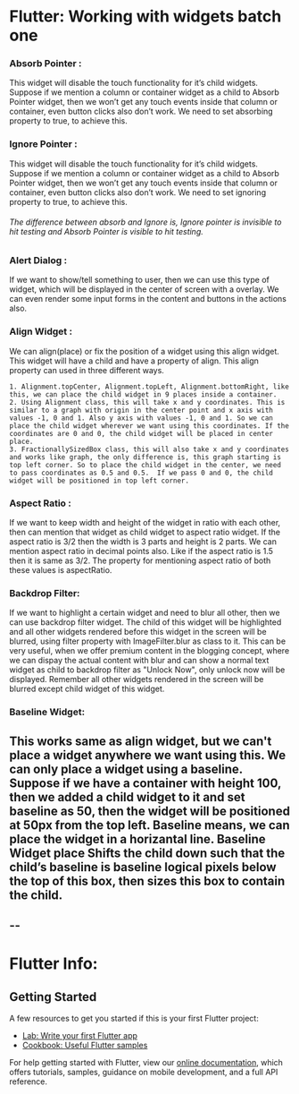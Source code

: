 # Flutter: Working with widgets batch one
### Absorb Pointer : 
This widget will disable the touch functionality for it’s child widgets. Suppose if we mention a column or container widget as a child to Absorb Pointer widget, then we won’t get any touch events inside that column or container, even button clicks also don’t work. We need to set absorbing property to true, to achieve this.

### Ignore Pointer : 
This widget will disable the touch functionality for it’s child widgets. Suppose if we mention a column or container widget as a child to Absorb Pointer widget, then we won’t get any touch events inside that column or container, even button clicks also don’t work. We need to set ignoring property to true, to achieve this.
###### The difference between absorb and Ignore is, Ignore pointer is invisible to hit testing and Absorb Pointer is visible to hit testing.

### Alert Dialog :
If we want to show/tell something to user, then we can use this type of widget, which will be displayed in the center of screen with a overlay. We can even render some input forms in the content and buttons in the actions also.

### Align Widget :
We can align(place) or fix the position of a widget using this align widget. This widget will have a child and have a property of align. This align property can used in three different ways.

    1. Alignment.topCenter, Alignment.topLeft, Alignment.bottomRight, like this, we can place the child widget in 9 places inside a container.
    2. Using Alignment class, this will take x and y coordinates. This is similar to a graph with origin in the center point and x axis with values -1, 0 and 1. Also y axis with values -1, 0 and 1. So we can place the child widget wherever we want using this coordinates. If the coordinates are 0 and 0, the child widget will be placed in center place.
    3. FractionallySizedBox class, this will also take x and y coordinates and works like graph, the only difference is, this graph starting is top left corner. So to place the child widget in the center, we need to pass coordinates as 0.5 and 0.5.  If we pass 0 and 0, the child widget will be positioned in top left corner.

### Aspect Ratio :
If we want to keep width and height of the widget in ratio with each other, then can mention that widget as child widget to aspect ratio widget. If the aspect ratio is 3/2 then the width is 3 parts and height is 2 parts. We can mention aspect ratio in decimal points also. Like if the aspect ratio is 1.5 then it is same as 3/2. The property for mentioning aspect ratio of both these values is aspectRatio.


### Backdrop Filter:
If we want to highlight a certain widget and need to blur all other, then we can use backdrop filter widget. The child of this widget will be highlighted and all other widgets rendered before this widget in the screen will be blurred, using filter property with ImageFilter.blur as class to it. This can be very useful, when we offer premium content in the blogging concept, where we can dispay the actual content with blur and can show a normal text widget as child to backdrop filter as "Unlock Now", only unlock now will be displayed. Remember all other widgets rendered in the screen will be blurred except child widget of this widget.


### Baseline Widget:
 This works same as align widget, but we can't place a widget anywhere we want using this. We can only place a widget using a baseline. Suppose if we have a container with height 100, then we added a child widget to it and set baseline as 50, then the widget will be positioned at 50px from the top left. Baseline means, we can place the widget in a horizantal line.
 Baseline Widget place Shifts the child down such that the child’s baseline is baseline logical pixels below the top of this box, then sizes this box to contain the child.
--
--
--
 

# Flutter Info:
## Getting Started

A few resources to get you started if this is your first Flutter project:

- [Lab: Write your first Flutter app](https://flutter.dev/docs/get-started/codelab)
- [Cookbook: Useful Flutter samples](https://flutter.dev/docs/cookbook)

For help getting started with Flutter, view our
[online documentation](https://flutter.dev/docs), which offers tutorials,
samples, guidance on mobile development, and a full API reference.

